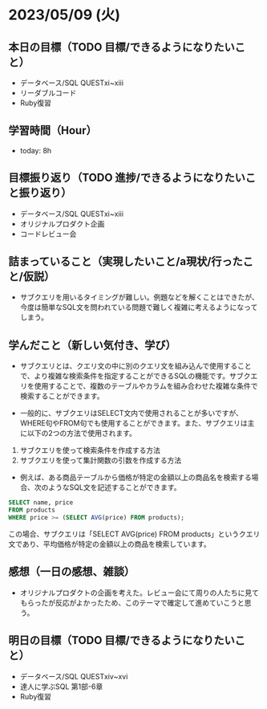 # 2023/05/09 (火)

## 本日の目標（TODO 目標/できるようになりたいこと）

- データベース/SQL QUESTⅹⅰ~ⅹⅲ
- リーダブルコード
- Ruby復習

## 学習時間（Hour）

- today: 8h

## 目標振り返り（TODO 進捗/できるようになりたいこと振り返り）

- データベース/SQL QUESTⅹⅰ~ⅹⅲ
- オリジナルプロダクト企画
- コードレビュー会

## 詰まっていること（実現したいこと/a現状/行ったこと/仮説）

- サブクエリを用いるタイミングが難しい。例題などを解くことはできたが、今度は簡単なSQL文を問われている問題で難しく複雑に考えるようになってしまう。

## 学んだこと（新しい気付き、学び）

- サブクエリとは、クエリ文の中に別のクエリ文を組み込んで使用することで、より複雑な検索条件を指定することができるSQLの機能です。サブクエリを使用することで、複数のテーブルやカラムを組み合わせた複雑な条件で検索することができます。

- 一般的に、サブクエリはSELECT文内で使用されることが多いですが、WHERE句やFROM句でも使用することができます。また、サブクエリは主に以下の2つの方法で使用されます。

1. サブクエリを使って検索条件を作成する方法
2. サブクエリを使って集計関数の引数を作成する方法

- 例えば、ある商品テーブルから価格が特定の金額以上の商品名を検索する場合、次のようなSQL文を記述することができます。
```sql
SELECT name, price
FROM products
WHERE price >= (SELECT AVG(price) FROM products);
```

この場合、サブクエリは「SELECT AVG(price) FROM products」というクエリ文であり、平均価格が特定の金額以上の商品を検索しています。

## 感想（一日の感想、雑談）

- オリジナルプロダクトの企画を考えた。レビュー会にて周りの人たちに見てもらったが反応がよかったため、このテーマで確定して進めていこうと思う。

## 明日の目標（TODO 目標/できるようになりたいこと）

- データベース/SQL QUESTⅹⅳ~ⅹvi
- 達人に学ぶSQL 第1部-6章
- Ruby復習